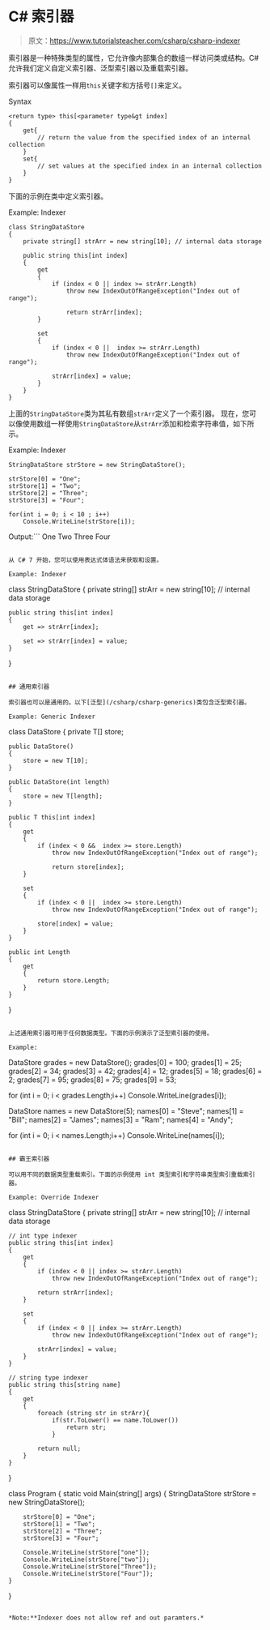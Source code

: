 # C# 索引器

> 原文：<https://www.tutorialsteacher.com/csharp/csharp-indexer>

索引器是一种特殊类型的属性，它允许像内部集合的数组一样访问类或结构。C# 允许我们定义自定义索引器、泛型索引器以及重载索引器。

索引器可以像属性一样用`this`关键字和方括号`[]`来定义。

Syntax

```
<return type> this[<parameter type&gt index]
{
    get{
        // return the value from the specified index of an internal collection
    }
    set{
        // set values at the specified index in an internal collection
    }
}

```

下面的示例在类中定义索引器。

Example: Indexer

```
class StringDataStore
{
    private string[] strArr = new string[10]; // internal data storage

    public string this[int index]
    {
        get
        {
            if (index < 0 || index >= strArr.Length)
                throw new IndexOutOfRangeException("Index out of range");

                return strArr[index];
        }

        set
        {
            if (index < 0 ||  index >= strArr.Length)
                throw new IndexOutOfRangeException("Index out of range");

            strArr[index] = value;
        }
    }
}
```

上面的`StringDataStore`类为其私有数组`strArr`定义了一个索引器。 现在，您可以像使用数组一样使用`StringDataStore`从`strArr`添加和检索字符串值，如下所示。

Example: Indexer

```
StringDataStore strStore = new StringDataStore();

strStore[0] = "One";
strStore[1] = "Two";
strStore[2] = "Three";
strStore[3] = "Four";

for(int i = 0; i < 10 ; i++)
    Console.WriteLine(strStore[i]); 
```

Output:```
One
Two
Three
Four
```

从 C# 7 开始，您可以使用表达式体语法来获取和设置。

Example: Indexer

```
class StringDataStore
{
    private string[] strArr = new string[10]; // internal data storage

    public string this[int index]
    {
        get => strArr[index];

        set => strArr[index] = value;
    }
}
```

## 通用索引器

索引器也可以是通用的。以下[泛型](/csharp/csharp-generics)类包含泛型索引器。

Example: Generic Indexer

```
class DataStore<T>
{
    private T[] store; 

    public DataStore()
    {
        store = new T[10];
    }

    public DataStore(int length)
    {
        store = new T[length];
    }

    public T this[int index]
    {
        get
        {
            if (index < 0 &&  index >= store.Length)
                throw new IndexOutOfRangeException("Index out of range");

                return store[index];
        }

        set
        {
            if (index < 0 ||  index >= store.Length)
                throw new IndexOutOfRangeException("Index out of range");

            store[index] = value;
        }
    }

    public int Length
    {
        get
        {
            return store.Length;
        }
    }
} 
```

上述通用索引器可用于任何数据类型。下面的示例演示了泛型索引器的使用。

Example:

```
DataStore<int> grades = new DataStore<int>();
grades[0] = 100;
grades[1] = 25;
grades[2] = 34;
grades[3] = 42;
grades[4] = 12;
grades[5] = 18;
grades[6] = 2;
grades[7] = 95;
grades[8] = 75;
grades[9] = 53;

for (int i = 0; i < grades.Length;i++)
    Console.WriteLine(grades[i]);

DataStore<string> names = new DataStore<string>(5);
names[0] = "Steve";
names[1] = "Bill";
names[2] = "James";
names[3] = "Ram";
names[4] = "Andy";

for (int i = 0; i < names.Length;i++)
    Console.WriteLine(names[i]); 
```

## 霸王索引器

可以用不同的数据类型重载索引。下面的示例使用 int 类型索引和字符串类型索引重载索引器。

Example: Override Indexer

```
class StringDataStore
{
    private string[] strArr = new string[10]; // internal data storage

    // int type indexer
    public string this[int index]
    {
        get
        {
            if (index < 0 || index >= strArr.Length)
                throw new IndexOutOfRangeException("Index out of range");

            return strArr[index];
        }

        set
        {
            if (index < 0 || index >= strArr.Length)
                throw new IndexOutOfRangeException("Index out of range");

            strArr[index] = value;
        }
    }

    // string type indexer
    public string this[string name]
    {
        get
        {
            foreach (string str in strArr){
                if(str.ToLower() == name.ToLower())        
                    return str;
                }

            return null;
        }
    }
}

class Program
{
    static void Main(string[] args)
    {
        StringDataStore strStore = new StringDataStore();

        strStore[0] = "One";
        strStore[1] = "Two";
        strStore[2] = "Three";
        strStore[3] = "Four";

        Console.WriteLine(strStore["one"]);
        Console.WriteLine(strStore["two"]);
        Console.WriteLine(strStore["Three"]);
        Console.WriteLine(strStore["Four"]);
    }
} 
```

*Note:**Indexer does not allow ref and out paramters.*